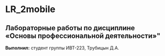 # LR_2mobile  
## Лабораторные работы по дисциплине «Основы профессиональной деятельности»"  
**Выполнил:** студент группы ИВТ-223, Трубицын Д.А. 
